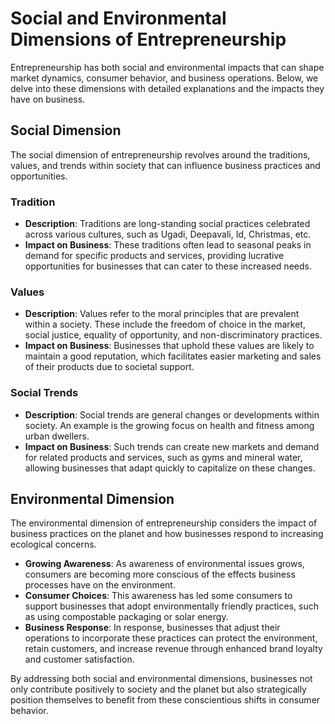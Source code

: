 # Social and Environmental Dimensions of Entrepreneurship

Entrepreneurship has both social and environmental impacts that can shape market dynamics, consumer behavior, and business operations. Below, we delve into these dimensions with detailed explanations and the impacts they have on business.

## Social Dimension

The social dimension of entrepreneurship revolves around the traditions, values, and trends within society that can influence business practices and opportunities.

### Tradition

- **Description**: Traditions are long-standing social practices celebrated across various cultures, such as Ugadi, Deepavali, Id, Christmas, etc.
- **Impact on Business**: These traditions often lead to seasonal peaks in demand for specific products and services, providing lucrative opportunities for businesses that can cater to these increased needs.

### Values

- **Description**: Values refer to the moral principles that are prevalent within a society. These include the freedom of choice in the market, social justice, equality of opportunity, and non-discriminatory practices.
- **Impact on Business**: Businesses that uphold these values are likely to maintain a good reputation, which facilitates easier marketing and sales of their products due to societal support.

### Social Trends

- **Description**: Social trends are general changes or developments within society. An example is the growing focus on health and fitness among urban dwellers.
- **Impact on Business**: Such trends can create new markets and demand for related products and services, such as gyms and mineral water, allowing businesses that adapt quickly to capitalize on these changes.

## Environmental Dimension

The environmental dimension of entrepreneurship considers the impact of business practices on the planet and how businesses respond to increasing ecological concerns.

- **Growing Awareness**: As awareness of environmental issues grows, consumers are becoming more conscious of the effects business processes have on the environment.
- **Consumer Choices**: This awareness has led some consumers to support businesses that adopt environmentally friendly practices, such as using compostable packaging or solar energy.
- **Business Response**: In response, businesses that adjust their operations to incorporate these practices can protect the environment, retain customers, and increase revenue through enhanced brand loyalty and customer satisfaction.

By addressing both social and environmental dimensions, businesses not only contribute positively to society and the planet but also strategically position themselves to benefit from these conscientious shifts in consumer behavior.
